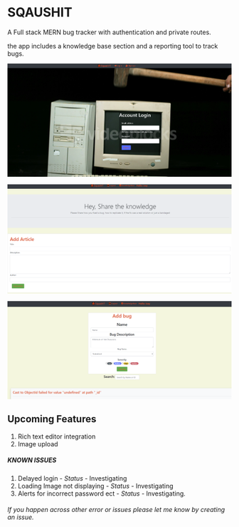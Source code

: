 # SQAUSHIT 

A Full stack MERN bug tracker with authentication and private routes.

 the app includes a knowledge base section and a reporting tool to track bugs.

![screenshot](/client/assets/squashIT.png)

![screenshot1](/client/assets/article.png)

![screenshot2](/client/assets/kb.png)



## Upcoming Features 

1. Rich text editor integration 
2. Image upload

 ##### *KNOWN ISSUES*
  1. Delayed login - *Status* - Investigating 
  2. Loading Image not displaying - *Status* - Investigating 
  3. Alerts for incorrect password ect - *Status* - Investigating. 
  ###### If you happen across other error or issues please let me know by creating an issue. 
  